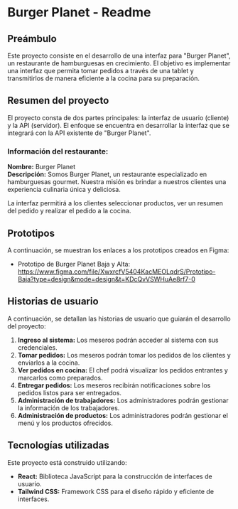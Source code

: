 # Burger Planet - Readme

## Preámbulo

Este proyecto consiste en el desarrollo de una interfaz para "Burger Planet", un restaurante de hamburguesas en crecimiento. El objetivo es implementar una interfaz que permita tomar pedidos a través de una tablet y transmitirlos de manera eficiente a la cocina para su preparación.

## Resumen del proyecto

El proyecto consta de dos partes principales: la interfaz de usuario (cliente) y la API (servidor). El enfoque se encuentra en desarrollar la interfaz que se integrará con la API existente de "Burger Planet".

### Información del restaurante:

**Nombre:** Burger Planet  
**Descripción:** Somos Burger Planet, un restaurante especializado en hamburguesas gourmet. Nuestra misión es brindar a nuestros clientes una experiencia culinaria única y deliciosa.

La interfaz permitirá a los clientes seleccionar productos, ver un resumen del pedido y realizar el pedido a la cocina.

## Prototipos
A continuación, se muestran los enlaces a los prototipos creados en Figma:
- Prototipo de Burger Planet Baja y Alta:  https://www.figma.com/file/XwxrcfV5404KacMEOLqdrS/Prototipo-Baja?type=design&mode=design&t=KDcQvVSWHuAe8rf7-0

## Historias de usuario

A continuación, se detallan las historias de usuario que guiarán el desarrollo del proyecto:

1. **Ingreso al sistema:** Los meseros podrán acceder al sistema con sus credenciales.
2. **Tomar pedidos:** Los meseros podrán tomar los pedidos de los clientes y enviarlos a la cocina.
3. **Ver pedidos en cocina:** El chef podrá visualizar los pedidos entrantes y marcarlos como preparados.
4. **Entregar pedidos:** Los meseros recibirán notificaciones sobre los pedidos listos para ser entregados.
5. **Administración de trabajadores:** Los administradores podrán gestionar la información de los trabajadores.
6. **Administración de productos:** Los administradores podrán gestionar el menú y los productos ofrecidos.

## Tecnologías utilizadas

Este proyecto está construido utilizando:

- **React:** Biblioteca JavaScript para la construcción de interfaces de usuario.
- **Tailwind CSS:** Framework CSS para el diseño rápido y eficiente de interfaces.



